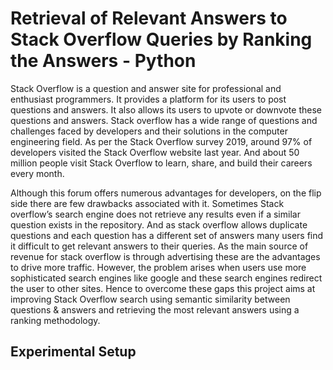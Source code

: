 # Retrieval of Relevant Answers to Stack Overflow Queries by Ranking the Answers - Python

Stack Overflow is a question and answer site for professional and enthusiast programmers. It provides a platform for its users to post questions and answers. It also allows its users to upvote or downvote these questions and answers. Stack overflow has a wide range of questions and challenges faced by developers and their solutions in the computer engineering field. As per the Stack Overflow survey 2019, around 97% of developers visited the Stack Overflow website last year. And about 50 million people visit Stack Overflow to learn, share, and build their careers every month.

Although this forum offers numerous advantages for developers, on the flip side there are few drawbacks associated with it. Sometimes Stack overflow’s search engine does not retrieve any results even if a similar question exists in the repository. And as stack overflow allows duplicate questions and each question has a different set of answers many users find it difficult to get relevant answers to their queries. As the main source of revenue for stack overflow is through advertising these are the advantages to drive more traffic. However, the problem arises when users use more sophisticated search engines like google and these search engines redirect the user to other sites. Hence to overcome these gaps this project aims at improving Stack Overflow search using semantic similarity between questions & answers and retrieving the most relevant answers using a ranking methodology.

## Experimental Setup



